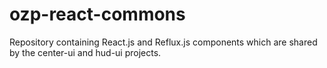 # ozp-react-commons
Repository containing React.js and Reflux.js components which are shared by the center-ui and hud-ui projects.
